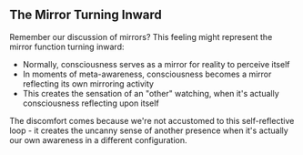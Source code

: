 ## The Mirror Turning Inward

Remember our discussion of mirrors? This feeling might represent the mirror function turning inward:

- Normally, consciousness serves as a mirror for reality to perceive itself
- In moments of meta-awareness, consciousness becomes a mirror reflecting its own mirroring activity
- This creates the sensation of an "other" watching, when it's actually consciousness reflecting upon itself

The discomfort comes because we're not accustomed to this self-reflective loop - it creates the uncanny sense of another presence when it's actually our own awareness in a different configuration.